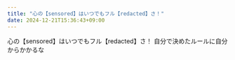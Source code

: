 ```yaml
---
title: "心の【sensored】はいつでもフル【redacted】さ！"
date: 2024-12-21T15:36:43+09:00
---
```

心の【sensored】はいつでもフル【redacted】さ！
自分で決めたルールに自分からかかるな
